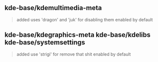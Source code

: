 kde-base/kdemultimedia-meta
---------------------------
>  added uses 'dragon' and 'juk' for disabling them
>  enabled by default
  
kde-base/kdegraphics-meta
kde-base/kdelibs
kde-base/systemsettings
-------------------------
>  added use 'strigi' for remove that shit
>  enabled by default
